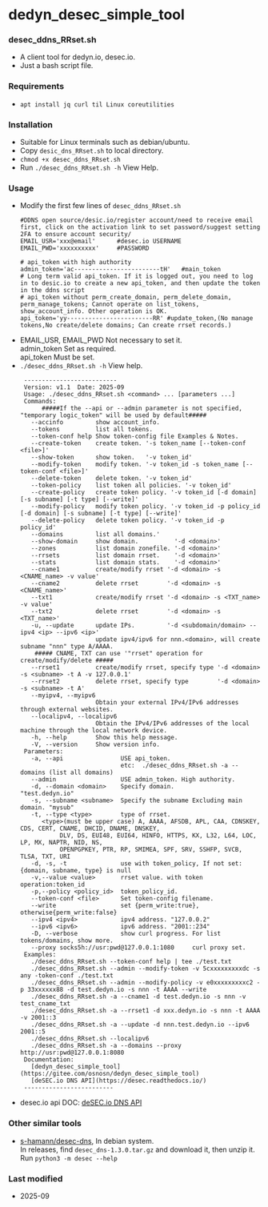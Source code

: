 # dedyn_desec_simple_tool

### desec_ddns_RRset.sh
* A client tool for dedyn.io, desec.io.  
* Just a bash script file.  

### Requirements
* `apt install jq curl til Linux coreutilities`  

### Installation
* Suitable for Linux terminals such as debian/ubuntu.  
* Copy `desic_dns_RRset.sh` to local directory.  
* `chmod +x desec_ddns_RRset.sh`  
* Run `./desec_ddns_RRset.sh -h` View Help.  

### Usage
* Modify the first few lines of `desec_ddns_RRset.sh`   
  ```
  #DDNS open source/desic.io/register account/need to receive email first, click on the activation link to set password/suggest setting 2FA to ensure account security/
  EMAIL_USR='xxx@email'      #desec.io USERNAME
  EMAIL_PWD='xxxxxxxxxx'     #PASSWORD

  # api_token with high authority
  admin_token='ac------------------------tH'   #main_token
  # Long term valid api_token. If it is logged out, you need to log in to desic.io to create a new api_token, and then update the token in the ddns script
  # api_token without perm_create_domain, perm_delete_domain, perm_manage_tokens; Cannot operate on list_tokens, show_account_info. Other operation is OK.
  api_token='yy------------------------RR' #update_token,(No manage tokens,No create/delete domains; Can create rrset records.)
  ```
* EMAIL_USR, EMAIL_PWD  Not necessary to set it.   
  admin_token   Set as required.   
  api_token     Must be set.   
* `./desec_ddns_RRset.sh -h`  View help.  
  ```
   --------------------------
   Version: v1.1  Date: 2025-09
   Usage: ./desec_ddns_RRset.sh <command> ... [parameters ...]
   Commands:
        #####If the --api or --admin parameter is not specified, "temporary logic_token" will be used by default#####
     --accinfo         show account_info.
     --tokens          list all tokens.
     --token-conf help Show token-config file Examples & Notes.
     --create-token    create token. '-s token_name [--token-conf <file>]'
     --show-token      show token.   '-v token_id'
     --modify-token    modify token. '-v token_id -s token_name [--token-conf <file>]'
     --delete-token    delete token. '-v token_id'
     --token-policy    list token all policies. '-v token_id'
     --create-policy   create token policy. '-v token_id [-d domain] [-s subname] [-t type] [--write]'
     --modify-policy   modify token policy. '-v token_id -p policy_id [-d domain] [-s subname] [-t type] [--write]'
     --delete-policy   delete token policy. '-v token_id -p policy_id'
     --domains         list all domains.'
     --show-domain     show domain.          '-d <domain>'
     --zones           list domain zonefile. '-d <domain>'
     --rrsets          list domain rrset.    '-d <domain>'
     --stats           list domain stats.    '-d <domain>'
     --cname1          create/modify rrset '-d <domain> -s <CNAME_name> -v value'
     --cname2          delete rrset        '-d <domain> -s <CNAME_name>'
     --txt1            create/modify rrset '-d <domain> -s <TXT_name>  -v value'
     --txt2            delete rrset        '-d <domain> -s <TXT_name>'
     -u, --update      update IPs.         '-d <subdomain/domain> --ipv4 <ip> --ipv6 <ip>'
                       update ipv4/ipv6 for nnn.<domain>, will create subname "nnn" type A/AAAA.
      ##### CNAME, TXT can use '"rrset" operation for create/modify/delete #####
     --rrset1          create/modify rrset, specify type '-d <domain> -s <subname> -t A -v 127.0.0.1'
     --rrset2          delete rrset, specify type        '-d <domain> -s <subname> -t A'
     --myipv4, --myipv6
                       Obtain your external IPv4/IPv6 addresses through external websites.
     --localipv4, --localipv6
                       Obtain the IPv4/IPv6 addresses of the local machine through the local network device.
     -h, --help        Show this help message.
     -V, --version     Show version info.
   Parameters:
     -a, --api                USE api_token.
                              etc:  ./desec_ddns_RRset.sh -a --domains (list all domains)
     --admin                  USE admin_token. High authority.
     -d, --domain <domain>    Specify domain.           "test.dedyn.io"
     -s, --subname <subname>  Specify the subname Excluding main domain. "mysub"
     -t, --type <type>        type of rrset.
        <type>(must be upper case) A, AAAA, AFSDB, APL, CAA, CDNSKEY, CDS, CERT, CNAME, DHCID, DNAME, DNSKEY, 
             DLV, DS, EUI48, EUI64, HINFO, HTTPS, KX, L32, L64, LOC, LP, MX, NAPTR, NID, NS, 
             OPENPGPKEY, PTR, RP, SMIMEA, SPF, SRV, SSHFP, SVCB, TLSA, TXT, URI
     -d, -s, -t               use with token_policy, If not set:{domain, subname, type} is null
     -v,--value <value>       rrset value. with token operation:token_id
     -p,--policy <policy_id>  token_policy_id.
     --token-conf <file>      Set token-config filename.
     --write                  set {perm_write:true}, otherwise{perm_write:false}
     --ipv4 <ipv4>            ipv4 address. "127.0.0.2"
     --ipv6 <ipv6>            ipv6 address. "2001::234"
     -D, --verbose            show curl progress. For list tokens/domains, show more.
     --proxy socks5h://usr:pwd@127.0.0.1:1080     curl proxy set.
   Examples:
     ./desec_ddns_RRset.sh --token-conf help | tee ./test.txt
     ./desec_ddns_RRset.sh --admin --modify-token -v 5cxxxxxxxxxdc -s any -token-conf ./test.txt
     ./desec_ddns_RRset.sh --admin --modify-policy -v e0xxxxxxxxxc2 -p 33xxxxxx88 -d test.dedyn.io -s nnn -t AAAA --write
     ./desec_ddns_RRset.sh -a --cname1 -d test.dedyn.io -s nnn -v test_cname_txt
     ./desec_ddns_RRset.sh -a --rrset1 -d xxx.dedyn.io -s nnn -t AAAA -v 2001::3
     ./desec_ddns_RRset.sh -a --update -d nnn.test.dedyn.io --ipv6 2001::5
     ./desec_ddns_RRset.sh --localipv6
     ./desec_ddns_RRset.sh -a --domains --proxy http://usr:pwd@127.0.0.1:8080
   Documentation:
     [dedyn_desec_simple_tool](https://gitee.com/osnosn/dedyn_desec_simple_tool)
     [deSEC.io DNS API](https://desec.readthedocs.io/)
   -------------------------
  ```
* desec.io api DOC: [deSEC.io DNS API](https://desec.readthedocs.io/)  


### Other similar tools
* [s-hamann/desec-dns](https://github.com/s-hamann/desec-dns), In debian system.   
  In releases, find `desec_dns-1.3.0.tar.gz` and download it, then unzip it.  
  Run `python3 -m desec --help`   

### Last modified
* 2025-09


